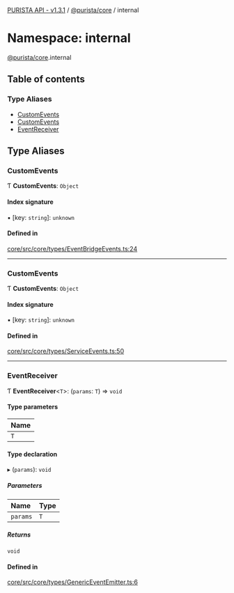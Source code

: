 [PURISTA API - v1.3.1](../README.md) / [@purista/core](purista_core.md) / internal

# Namespace: internal

[@purista/core](purista_core.md).internal

## Table of contents

### Type Aliases

- [CustomEvents](purista_core.internal.md#customevents)
- [CustomEvents](purista_core.internal.md#customevents-1)
- [EventReceiver](purista_core.internal.md#eventreceiver)

## Type Aliases

### CustomEvents

Ƭ **CustomEvents**: `Object`

#### Index signature

▪ [key: `string`]: `unknown`

#### Defined in

[core/src/core/types/EventBridgeEvents.ts:24](https://github.com/sebastianwessel/purista/blob/81fe9e5/packages/core/src/core/types/EventBridgeEvents.ts#L24)

___

### CustomEvents

Ƭ **CustomEvents**: `Object`

#### Index signature

▪ [key: `string`]: `unknown`

#### Defined in

[core/src/core/types/ServiceEvents.ts:50](https://github.com/sebastianwessel/purista/blob/81fe9e5/packages/core/src/core/types/ServiceEvents.ts#L50)

___

### EventReceiver

Ƭ **EventReceiver**<`T`\>: (`params`: `T`) => `void`

#### Type parameters

| Name |
| :------ |
| `T` |

#### Type declaration

▸ (`params`): `void`

##### Parameters

| Name | Type |
| :------ | :------ |
| `params` | `T` |

##### Returns

`void`

#### Defined in

[core/src/core/types/GenericEventEmitter.ts:6](https://github.com/sebastianwessel/purista/blob/81fe9e5/packages/core/src/core/types/GenericEventEmitter.ts#L6)
